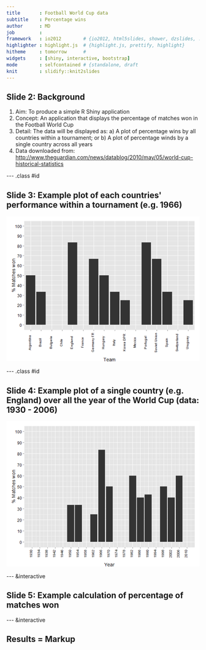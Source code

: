 ```yaml
---
title       : Football World Cup data
subtitle    : Percentage wins
author      : MD
job         : 
framework   : io2012        # {io2012, html5slides, shower, dzslides, ...}
highlighter : highlight.js  # {highlight.js, prettify, highlight}
hitheme     : tomorrow      # 
widgets     : [shiny, interactive, bootstrap]
mode        : selfcontained # {standalone, draft
knit        : slidify::knit2slides
---
```


## Slide 2: Background

1. Aim: To produce a simple R Shiny application
2. Concept: An application that displays the percentage of matches won in the Football World Cup
3. Detail: The data will be displayed as:
        a) A plot of percentage wins by all countries within a tournament; or 
        b) A plot of percentage winds by a single country across all years
4. Data downloaded from: 
        http://www.theguardian.com/news/datablog/2010/may/05/world-cup-historical-statistics


--- .class #id 

## Slide 3: Example plot of each countries' performance within a tournament (e.g. 1966)

![plot of chunk unnamed-chunk-1](assets/fig/unnamed-chunk-1.png) 

--- .class #id 

## Slide 4: Example plot of a single country (e.g. England) over all the year of the World Cup (data: 1930 - 2006)

![plot of chunk unnamed-chunk-2](assets/fig/unnamed-chunk-2.png) 

--- &interactive

## Slide 5: Example calculation of percentage of matches won

<textarea class='interactive' id='interactive{{slide.num}}' data-cell='{{slide.num}}' data-results='asis' style='display:none'>matches_won<-5
matches_drawn<- 2
matches_lost <- 2
matches_played <- matches_won+matches_drawn+matches_lost
percentage_wins <- as.integer((matches_won/matches_played)*100)
result <-paste("Percentage of matches won = " , percentage_wins)
result</textarea>

--- &interactive
## Results = Markup

<textarea class='interactive' id='interactive{{slide.num}}' data-cell='{{slide.num}}' data-results='asis' style='display:none'>x <-11+12
x</textarea>

